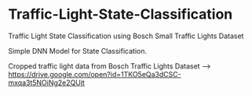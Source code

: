 # Traffic-Light-State-Classification
Traffic Light State Classification using Bosch Small Traffic Lights Dataset

Simple DNN Model for State Classification.

Cropped traffic light data from Bosch Traffic Lights Dataset --> https://drive.google.com/open?id=1TKO5eQa3dCSC-mxqa3t5NOiNg2e2QUjt
              
